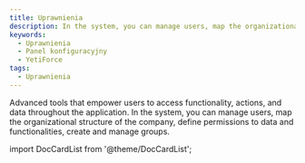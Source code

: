 ```yaml
---
title: Uprawnienia
description: In the system, you can manage users, map the organizational structure of the company, define permissions to data and functionalities, create and manage groups.
keywords:
  - Uprawnienia
  - Panel konfiguracyjny
  - YetiForce
tags:
  - Uprawnienia
---
```


Advanced tools that empower users to access functionality, actions, and data throughout the application. In the system, you can manage users, map the organizational structure of the company, define permissions to data and functionalities, create and manage groups.

import DocCardList from '@theme/DocCardList';

<DocCardList />
